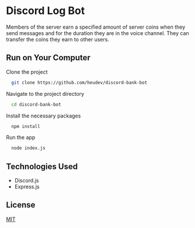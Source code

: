 
# Discord Log Bot

Members of the server earn a specified amount of server coins when they send messages and for the duration they are in the voice channel. They can transfer the coins they earn to other users.


## Run on Your Computer

Clone the project

```bash
  git clone https://github.com/heudev/discord-bank-bot
```

Navigate to the project directory

```bash
  cd discord-bank-bot
```

Install the necessary packages

```bash
  npm install
```

Run the app

```bash
  node index.js
```

  
## Technologies Used

* Discord.js 
* Express.js

  
## License

[MIT](https://choosealicense.com/licenses/mit/)